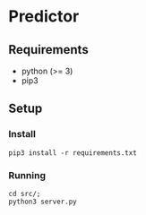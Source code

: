 # Predictor

## Requirements

- python (>= 3)
- pip3

## Setup

### Install

```shell
pip3 install -r requirements.txt
```

### Running

```shell
cd src/;
python3 server.py
```